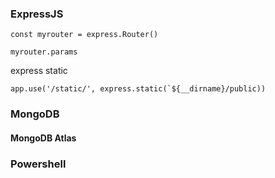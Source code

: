 ### ExpressJS

```
const myrouter = express.Router()

myrouter.params

```

express static

```
app.use('/static/', express.static(`${__dirname}/public))
```

### MongoDB

#### MongoDB Atlas


### Powershell
